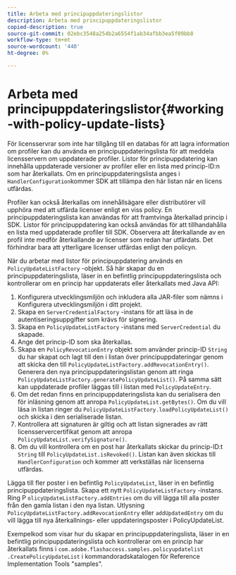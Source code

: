 ```yaml
---
title: Arbeta med principuppdateringslistor
description: Arbeta med principuppdateringslistor
copied-description: true
source-git-commit: 02ebc3548a254b2a6554f1ab34afbb3ea5f09bb8
workflow-type: tm+mt
source-wordcount: '440'
ht-degree: 0%

---
```


# Arbeta med principuppdateringslistor{#working-with-policy-update-lists}

För licensservrar som inte har tillgång till en databas för att lagra information om profiler kan du använda en principuppdateringslista för att meddela licensservern om uppdaterade profiler. Listor för principuppdatering kan innehålla uppdaterade versioner av profiler eller en lista med princip-ID:n som har återkallats. Om en principuppdateringslista anges i `HandlerConfiguration`kommer SDK att tillämpa den här listan när en licens utfärdas.

Profiler kan också återkallas om innehållsägare eller distributörer vill upphöra med att utfärda licenser enligt en viss policy. En principuppdateringslista kan användas för att framtvinga återkallad princip i SDK. Listor för principuppdatering kan också användas för att tillhandahålla en lista med uppdaterade profiler till SDK. Observera att återkallande av en profil inte medför återkallande av licenser som redan har utfärdats. Det förhindrar bara att ytterligare licenser utfärdas enligt den policyn.

När du arbetar med listor för principuppdatering används en `PolicyUpdateListFactory` -objekt. Så här skapar du en principuppdateringslista, läser in en befintlig principuppdateringslista och kontrollerar om en princip har uppdaterats eller återkallats med Java API:

1. Konfigurera utvecklingsmiljön och inkludera alla JAR-filer som nämns i Konfigurera utvecklingsmiljön i ditt projekt.
1. Skapa en `ServerCredentialFactory` -instans för att läsa in de autentiseringsuppgifter som krävs för signering.
1. Skapa en `PolicyUpdateListFactory` -instans med `ServerCredential` du skapade.
1. Ange det princip-ID som ska återkallas.
1. Skapa en `PolicyRevocationEntry` objekt som använder princip-ID `String` du har skapat och lagt till den i listan över principuppdateringar genom att skicka den till `PolicyUpdateListFactory.addRevocationEntry()`. Generera den nya principuppdateringslistan genom att ringa `PolicyUpdateListFactory.generatePolicyUpdateList()`. På samma sätt kan uppdaterade profiler läggas till i listan med `PolicyUpdateEntry`.
1. Om det redan finns en principuppdateringslista kan du serialisera den för inläsning genom att anropa `PolicyUpdateList.getBytes()`. Om du vill läsa in listan ringer du `PolicyUpdateListFactory.loadPolicyUpdateList()` och skicka i den serialiserade listan.
1. Kontrollera att signaturen är giltig och att listan signerades av rätt licensservercertifikat genom att anropa `PolicyUpdateList.verifySignature()`.
1. Om du vill kontrollera om en post har återkallats skickar du princip-ID:t `String` till `PolicyUpdateList.isRevoked()`. Listan kan även skickas till `HandlerConfiguration` och kommer att verkställas när licenserna utfärdas.

Lägga till fler poster i en befintlig `PolicyUpdateList`, läser in en befintlig principuppdateringslista. Skapa ett nytt `PolicyUpdateListFactory` -instans. Ring P `olicyUpdateListFactory.addEntries` om du vill lägga till alla poster från den gamla listan i den nya listan. Utlysning `PolicyUpdateListFactory.addRevocationEntry` eller `addUpdatedEntry` om du vill lägga till nya återkallnings- eller uppdateringsposter i PolicyUpdateList.

Exempelkod som visar hur du skapar en principuppdateringslista, läser in en befintlig principuppdateringslista och kontrollerar om en princip har återkallats finns i `com.adobe.flashaccess.samples.policyupdatelist` `.CreatePolicyUpdateList` i kommandoradskatalogen för Reference Implementation Tools &quot;samples&quot;.
